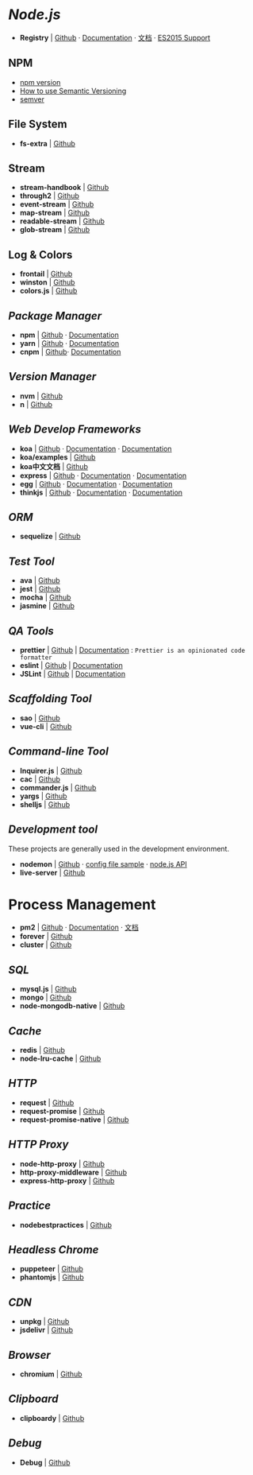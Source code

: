 # _Node.js_

- **Registry** | [Github](https://github.com/nodejs/node) · [Documentation](https://nodejs.org/en/docs/) · [文档](http://nodejs.cn/api/) · [ES2015 Support](http://node.green/)

## NPM

- [npm version](https://docs.npmjs.com/cli/version)
- [How to use Semantic Versioning](https://docs.npmjs.com/getting-started/semantic-versioning)
- [semver](https://docs.npmjs.com/misc/semver)

## File System

- **fs-extra** | [Github](https://github.com/jprichardson/node-fs-extra)


## Stream

- **stream-handbook** | [Github](https://github.com/substack/stream-handbook)
- **through2** | [Github](https://github.com/rvagg/through2)
- **event-stream** | [Github](https://github.com/dominictarr/event-stream)
- **map-stream** | [Github](https://github.com/dominictarr/map-stream)
- **readable-stream** | [Github](https://github.com/nodejs/readable-stream)
- **glob-stream** | [Github](https://github.com/gulpjs/glob-stream)


## Log & Colors

- **frontail** | [Github](https://github.com/mthenw/frontail)
- **winston** | [Github](https://github.com/winstonjs/winston)
- **colors.js** | [Github](https://github.com/marak/colors.js/)


## _Package Manager_

- **npm** | [Github](https://github.com/npm/npm) · [Documentation](https://docs.npmjs.com/)
- **yarn** | [Github](https://github.com/yarnpkg/yarn) · [Documentation](https://yarnpkg.com/en/docs)
- **cnpm** | [Github](https://github.com/cnpm/cnpm)· [Documentation](http://npm.taobao.org/)


## _Version Manager_

- **nvm** | [Github](https://github.com/creationix/nvm)
- **n** | [Github](https://github.com/tj/n)


## _Web Develop Frameworks_

- **koa** | [Github][1]      · [Documentation][2]  · [Documentation][3]
- **koa/examples** | [Github](https://github.com/koajs/examples)
- **koa中文文档** | [Github](https://github.com/guo-yu/koa-guide)
- **express** | [Github][4]  · [Documentation][5]  · [Documentation][6]
- **egg** | [Github][7]      · [Documentation][8]  · [Documentation][9]
- **thinkjs** | [Github][10] · [Documentation][11] · [Documentation][12]


## _ORM_

- **sequelize** | [Github](https://github.com/sequelize/sequelize)


## _Test Tool_

- **ava** | [Github](https://github.com/avajs/ava)
- **jest** | [Github](https://github.com/facebook/jest)
- **mocha** | [Github](https://github.com/mochajs/mocha)
- **jasmine** | [Github](https://github.com/jasmine/jasmine)


## _QA Tools_

- **prettier** | [Github](https://github.com/prettier/prettier) | [Documentation](https://prettier.io/) : `Prettier is an opinionated code formatter`
- **eslint** | [Github](https://github.com/eslint/eslint) | [Documentation](https://eslint.org/)
- **JSLint** | [Github](https://github.com/douglascrockford/JSLint) | [Documentation](https://eslint.org/)


## _Scaffolding Tool_

- **sao** | [Github](https://github.com/saojs/sao)
- **vue-cli** | [Github](https://github.com/vuejs/vue-cli)


## _Command-line Tool_

- **Inquirer.js** | [Github](https://github.com/sboudrias/Inquirer.js)
- **cac** | [Github](https://github.com/cacjs/cac)
- **commander.js** | [Github](https://github.com/tj/commander.js)
- **yargs** | [Github](https://github.com/yargs/yargs)
- **shelljs** | [Github](http://documentup.com/shelljs/shelljs)


## _Development tool_

These projects are generally used in the development environment.

- **nodemon** | [Github](https://github.com/remy/nodemon) · [config file sample](https://github.com/remy/nodemon/blob/master/doc/sample-nodemon.md) · [node.js API](https://github.com/remy/nodemon/blob/master/doc/requireable.md)
- **live-server** | [Github](https://github.com/tapio/live-server)


# Process Management

- **pm2** | [Github](https://github.com/Unitech/PM2/) · [Documentation](http://pm2.keymetrics.io/) · [文档](https://wohugb.gitbooks.io/pm2)
- **forever** | [Github](https://github.com/foreverjs/forever/)
- **cluster** | [Github](https://github.com/meteorhacks/cluster)


## _SQL_

- **mysql.js** | [Github](https://github.com/mysqljs/mysql)
- **mongo** | [Github](https://github.com/mongodb/mongo)
- **node-mongodb-native** | [Github](https://github.com/mongodb/node-mongodb-native)


## _Cache_

- **redis** | [Github](https://github.com/antirez/redis)
- **node-lru-cache** | [Github](https://github.com/isaacs/node-lru-cache)


## _HTTP_

- **request** | [Github](https://github.com/request/request)
- **request-promise** | [Github](https://github.com/request/request-promise)
- **request-promise-native** | [Github](https://github.com/request/request-promise-native)


## _HTTP Proxy_

- **node-http-proxy** | [Github](https://github.com/nodejitsu/node-http-proxy)
- **http-proxy-middleware** | [Github](https://github.com/chimurai/http-proxy-middleware)
- **express-http-proxy** | [Github](https://github.com/villadora/express-http-proxy)


## _Practice_

- **nodebestpractices** | [Github](https://github.com/i0natan/nodebestpractices)


## _Headless Chrome_

- **puppeteer** | [Github](https://github.com/GoogleChrome/puppeteer)
- **phantomjs** | [Github](https://github.com/ariya/phantomjs)


## _CDN_

- **unpkg** | [Github](https://github.com/unpkg/unpkg)
- **jsdelivr** | [Github](https://github.com/jsdelivr/jsdelivr)


## _Browser_

- **chromium** | [Github](https://github.com/chromium/chromium)


## _Clipboard_

- **clipboardy** | [Github](https://github.com/sindresorhus/clipboardy)


## _Debug_

- **Debug** | [Github](https://github.com/visionmedia/debug)


[1]: https://github.com/koajs/koa
[2]: http://koajs.com/
[3]: http://www.koacn.com/
[4]: https://github.com/expressjs/express
[5]: http://expressjs.com/
[6]: http://expressjs.com/zh-cn/
[7]: https://github.com/eggjs/egg/
[8]: https://eggjs.org/en/index.html
[9]: https://eggjs.org/
[10]: https://github.com/thinkjs/thinkjs
[11]: https://thinkjs.org/en/doc/3.0/index.html
[12]: https://thinkjs.org/
